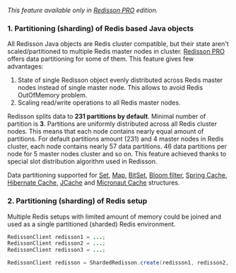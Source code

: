 _This feature available only in [Redisson PRO](https://redisson.pro) edition._

### 1. Partitioning (sharding) of Redis based Java objects

All Redisson Java objects are Redis cluster compatible, but their state aren't scaled/partitioned to multiple Redis master nodes in cluster. [Redisson PRO](https://redisson.pro/) offers data partitioning for some of them. This feature gives few advantages:  
1. State of single Redisson object evenly distributed across Redis master nodes instead of single master node. This allows to avoid Redis OutOfMemory problem.  
2. Scaling read/write operations to all Redis master nodes.  

Redisson splits data to **231 partitions by default**. Minimal number of partition is **3**. Partitions are uniformly distributed across all Redis cluster nodes. This means that each node contains nearly equal amount of partitions. For default partitions amount (231) and 4 master nodes in Redis cluster, each node contains nearly 57 data partitions. 46 data partitions per node for 5 master nodes cluster and so on. This feature achieved thanks to special slot distribution algorithm used in Redisson.

Data partitioning supported for [Set](./7.-distributed-collections/#732-set-data-partitioning), [Map](./7.-distributed-collections/#714-map-data-partitioning), [BitSet](./6.-Distributed-objects/#641-bitset-data-partitioning),   [Bloom filter](./6.-Distributed-objects#681-bloom-filter-data-partitioning), [Spring Cache](./14.-Integration-with-frameworks/#1421-spring-cache-local-cache-and-data-partitioning), [Hibernate Cache](./14.-Integration-with-frameworks#1431-hibernate-cache-local-cache-and-data-partitioning), [JCache](https://github.com/redisson/redisson/wiki/14.-Integration-with-frameworks#1442-jcache-api-local-cache-and-data-partitioning) and [Micronaut Cache](https://github.com/redisson/redisson/tree/master/redisson-micronaut#22-cache-settings) structures.

### 2. Partitioning (sharding) of Redis setup

Multiple Redis setups with limited amount of memory could be joined and used as a single partitioned (sharded) Redis environment.

```java
RedissonClient redisson1 = ...;
RedissonClient redisson2 = ...;
RedissonClient redisson3 = ...;

RedissonClient redisson = ShardedRedisson.create(redisson1, redisson2, redisson3);
```